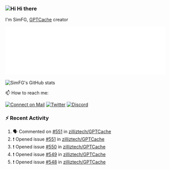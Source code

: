 ### <img src='https://qpluspicture.oss-cn-beijing.aliyuncs.com/6LjjQA/Hi.gif' alt='Hi' width="24"/> Hi there

I'm SimFG, [GPTCache](https://github.com/zilliztech/GPTCache) creator

![Metrics 👋](/metrics.plugin.followup.user.svg)

![SimFG's GitHub stats](https://github-readme-stats.vercel.app/api?username=SimFG&show_icons=true&theme=radical&count_private=true)

📫 How to reach me:

[![Connect on Mail](https://img.shields.io/badge/Ask%20me-anything-1abc9c.svg)](mailto:1142838399@qq.com)
[![Twitter](https://img.shields.io/twitter/follow/FogSim?style=social)](https://twitter.com/FogSim)
[![Discord](https://img.shields.io/discord/1092648432495251507?label=Discord&logo=discord)](https://discord.gg/Q8C6WEjSWV)

### :zap: Recent Activity

<!--START_SECTION:activity-->
1. 🗣 Commented on [#551](https://github.com/zilliztech/GPTCache/issues/551) in [zilliztech/GPTCache](https://github.com/zilliztech/GPTCache)
2. ❗️ Opened issue [#551](https://github.com/zilliztech/GPTCache/issues/551) in [zilliztech/GPTCache](https://github.com/zilliztech/GPTCache)
3. ❗️ Opened issue [#550](https://github.com/zilliztech/GPTCache/issues/550) in [zilliztech/GPTCache](https://github.com/zilliztech/GPTCache)
4. ❗️ Opened issue [#549](https://github.com/zilliztech/GPTCache/issues/549) in [zilliztech/GPTCache](https://github.com/zilliztech/GPTCache)
5. ❗️ Opened issue [#548](https://github.com/zilliztech/GPTCache/issues/548) in [zilliztech/GPTCache](https://github.com/zilliztech/GPTCache)
<!--END_SECTION:activity-->

